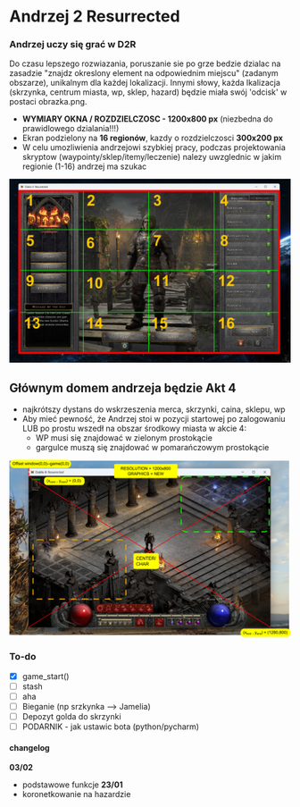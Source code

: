 # Andrzej 2 Resurrected
### Andrzej uczy się grać w D2R

Do czasu lepszego rozwiazania, poruszanie sie po grze bedzie dzialac na zasadzie "znajdz okreslony element na odpowiednim miejscu" (zadanym obszarze), unikalnym dla każdej lokalizacji. Innymi słowy, każda lkalizacja (skrzynka, centrum miasta, wp, sklep, hazard) będzie miała swój 'odcisk' w postaci obrazka.png.
- **WYMIARY OKNA / ROZDZIELCZOSC - 1200x800 px** (niezbedna do prawidlowego dzialania!!!)
- Ekran podzielony na **16 regionów**, kazdy o rozdzielczosci **300x200 px**
- W celu umozliwienia andrzejowi szybkiej pracy, podczas projektowania skryptow (waypointy/sklep/itemy/leczenie) nalezy uwzglednic w jakim regionie (1-16) andrzej ma szukac

 
![](src/img/setup_16regions.png)

## Głównym domem andrzeja będzie Akt 4
- najkrótszy dystans do wskrzeszenia merca, skrzynki, caina, sklepu, wp
- Aby mieć pewność, że Andrzej stoi w pozycji startowej po zalogowaniu LUB po prostu wszedł na obszar środkowy miasta w akcie 4:
    - WP musi się znajdować w zielonym prostokącie
    - gargulce muszą się znajdować w pomarańczowym prostokącie


![](src/img/akt4_start.png)


### To-do
- [x] game_start()
- [ ] stash
- [ ] aha
- [ ] Bieganie (np srzkynka --> Jamelia)
- [ ] Depozyt golda do skrzynki
- [ ] PODARNIK - jak ustawic bota (python/pycharm)

#### changelog
**03/02**
- podstawowe funkcje
**23/01**
- koronetkowanie na hazardzie 
